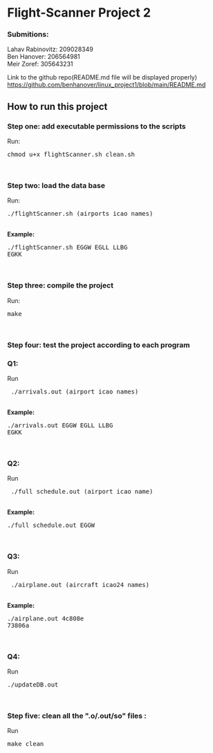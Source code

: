 # Flight-Scanner Project 2


### **Submitions**:<br>
Lahav Rabinovitz: 209028349<br>
Ben Hanover: 206564981<br>
Meir Zoref: 305643231<br>

Link to the github repo(README.md file will be displayed properly)
<br>
https://github.com/benhanover/linux_project1/blob/main/README.md
<br>


## **How to run this project**
### **Step one**: add executable permissions to the scripts<br>
 Run: <pre>chmod u+x flightScanner.sh clean.sh</pre><br>
### **Step two**: load the data base<br>
Run: <pre>./flightScanner.sh (airports icao names)</pre><br>
**Example:** <pre>./flightScanner.sh EGGW EGLL LLBG EGKK</pre><br>
### **Step three**: compile the project<br>
Run:<pre>make</pre><br>
### **Step four**: test the project according to each program<br>
### Q1:<br>
Run <pre> ./arrivals.out (airport icao names)</pre><br>
**Example:** <pre>./arrivals.out EGGW EGLL LLBG EGKK</pre><br>
### Q2:<br>
Run <pre> ./full_schedule.out (airport icao name)</pre><br>
**Example:** <pre>./full_schedule.out EGGW</pre><br>
### Q3:<br>
Run <pre> ./airplane.out (aircraft icao24 names)</pre><br>
**Example:** <pre>./airplane.out 4c808e 73806a</pre><br>
### Q4:<br>
Run <pre>./updateDB.out</pre><br>
### **Step five**: clean all the ".o/.out/so" files :<br>
Run <pre>make clean</pre>